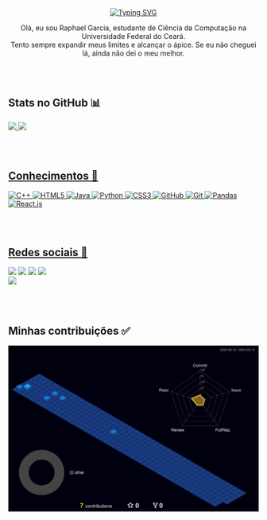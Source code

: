 <div align="center"> 
  <a href="https://git.io/typing-svg"><img src="https://readme-typing-svg.herokuapp.com?font=Fira+Code&duration=2000&pause=500&color=8C1EFF&background=31003B00&width=435&lines=Perdido+no+abismo...;Entre+o+real+e+o+ideal." alt="Typing SVG" /></a>
  <p> Olá, eu sou Raphael Garcia, estudante de Ciência da Computação na Universidade Federal do Ceará. <br> Tento sempre expandir meus limites e alcançar o ápice. Se eu não cheguei lá, ainda não dei o meu melhor. 
</div>

<br><br>

## Stats no GitHub :bar_chart:
  
<div align-"center">
  <a href="https://github.com/Raposones">
  <img height="180em" src="https://github-readme-stats.vercel.app/api/top-langs/?username=Raposones&theme=midnight-purple">
  <img height="180em" src="https://github-readme-stats.vercel.app/api?username=Raposones&show_icons=true&theme=midnight-purple&include_all_commits=true&count_private=true"/>
</div>

<br><br>

## Conhecimentos :book:

![C++](https://img.shields.io/badge/c++-%2300599C.svg?style=for-the-badge&logo=c%2B%2B&logoColor=white)
![HTML5](https://img.shields.io/badge/html5-%23E34F26.svg?style=for-the-badge&logo=html5&logoColor=white)
![Java](https://img.shields.io/badge/java-%23ED8B00.svg?style=for-the-badge&logo=java&logoColor=white)
![Python](https://img.shields.io/badge/python-3670A0?style=for-the-badge&logo=python&logoColor=ffdd54)
![CSS3](https://img.shields.io/badge/css3-%231572B6.svg?style=for-the-badge&logo=css3&logoColor=white)
![GitHub](https://img.shields.io/badge/github-%23121011.svg?style=for-the-badge&logo=github&logoColor=white)
![Git](https://img.shields.io/badge/git-%23F05033.svg?style=for-the-badge&logo=git&logoColor=white)
![Pandas](https://img.shields.io/badge/pandas-%23150458.svg?style=for-the-badge&logo=pandas&logoColor=white)
![React.js](https://img.shields.io/badge/React-20232A?style=for-the-badge&logo=react&logoColor=61DAFB)

<br><br>

## Redes sociais :iphone:

<div> 
  <a href="https://www.linkedin.com/in/raphaelcgarcia/" target="_blank"><img src="https://img.shields.io/badge/Raphael Garcia-0077B5?style=for-the-badge&logo=linkedin&logoColor=white" target="_blank"></a>
  <a href="https://www.facebook.com/Raphoso/" target="_blank"><img src="https://img.shields.io/badge/Raphael-1877F2?style=for-the-badge&logo=facebook&logoColor=white" target="_blank"></a>
  <a href="https://www.instagram.com/raposoness/" target="_blank"><img src="https://img.shields.io/badge/raposoness-E4405F?style=for-the-badge&logo=instagram&logoColor=white" target="_blank"></a>
  <a href="https://open.spotify.com/user/blomc7nnr1oesyxac04x275h1" target="_blank"><img src="https://img.shields.io/badge/raposones-1ED760?style=for-the-badge&logo=spotify&logoColor=white" target="_blank"></a>
  <br>
  <a href="mailto:raphaelgarcia0607@gmail.com" target="_blank"><img src="https://img.shields.io/badge/raphaelgarcia0607@gmail.com-D14836?style=for-the-          badge&logo=gmail&logoColor=white" target="_blank"></a>
</div>

<br><br>

## Minhas contribuições :white_check_mark:

![](./profile-3d-contrib/profile-night-view.svg)
